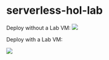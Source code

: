 # serverless-hol-lab

Deploy without a Lab VM:
  <a href ="https://portal.azure.com/#create/Microsoft.Template/uri/https%3A%2F%2Fraw.githubusercontent.com%2Friwasa%2Fserverless-hol-lab%2Fmain%2Fserverless-hol-no-vm.azuredeploy.json" target="_blank" title="Deploy to Azure">
      <img src="http://azuredeploy.net/deploybutton.png"/>
   </a>
   
Deploy with a Lab VM:

  <a href ="https://portal.azure.com/#create/Microsoft.Template/uri/https%3A%2F%2Fraw.githubusercontent.com%2Friwasa%2Fserverless-hol-lab%2Fmain%2Fserverless-hol.azuredeploy.json" target="_blank" title="Deploy to Azure">
      <img src="http://azuredeploy.net/deploybutton.png"/>
   </a>

